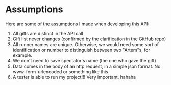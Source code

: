# Assumptions

Here are some of the assumptions I made when developing this API: 

1. All gifts are distinct in the API call
2. Gift list never changes (confirmed by the clarification in the GitHub repo)
3. All runner names are unique. Otherwise, we would need some sort of identification or number to distinguish between two "Artem"s, for example.
4. We don't need to save spectator's name (the one who gave the gift)
5. Data comes in the body of an http request, in a simple json format. No www-form-urlencoded or something like this
6. A tester is able to run my project!!!  Very important, hahaha
